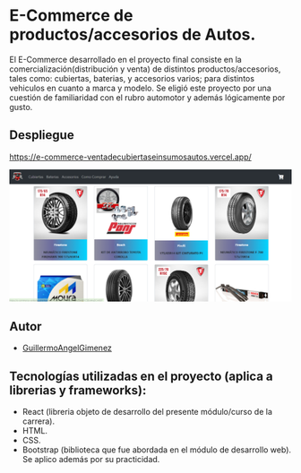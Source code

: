 
# E-Commerce de productos/accesorios de Autos.

El E-Commerce desarrollado en el proyecto final consiste en la comercialización(distribución y venta) de distintos productos/accesorios, tales como: cubiertas, baterias, y accesorios varios; para distintos vehiculos en cuanto a marca y modelo.
Se eligió este proyecto por una cuestión de familiaridad con el rubro automotor y además lógicamente por gusto.


## Despliegue

https://e-commerce-ventadecubiertaseinsumosautos.vercel.app/

![Alt text](image.png)


## Autor

- [GuillermoAngelGimenez]( https://github.com/GuillermoAngelGimenez/comision-47185_ReactJs/tree/guille/ProyectoFinal-gimenezguillermo)


## Tecnologías utilizadas en el proyecto (aplica a librerias y frameworks):

- React (libreria objeto de desarrollo del presente módulo/curso de la carrera).
- HTML.
- CSS.
- Bootstrap (biblioteca que fue abordada en el módulo de desarrollo web). Se aplico además por su practicidad.

